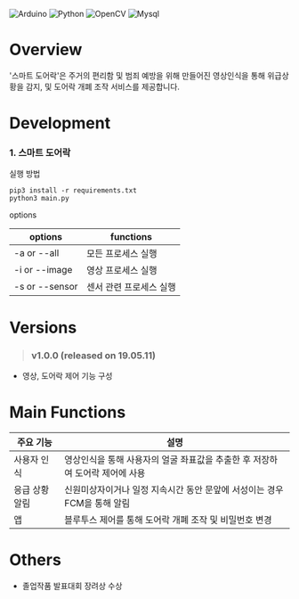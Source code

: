 ![Arduino](https://img.shields.io/badge/Arduino%20-R3-brightgreen)
![Python](https://img.shields.io/badge/Python-3.7.4-blue)
![OpenCV](https://img.shields.io/badge/OpenCV-4.1.2-orange)
![Mysql](https://img.shields.io/badge/MySQL-5.7.32-blueviolet)

# Overview

'스마트 도어락'은 주거의 편리함 및 범죄 예방을 위해 만들어진 영상인식을 통해 위급상황을 감지, 및 도어락 개폐 조작 서비스를 제공합니다.  

# Development
### 1. 스마트 도어락
실행 방법

```
pip3 install -r requirements.txt
python3 main.py
```

options

| options | functions |
|----------|----------|
| -a or --all | 모든 프로세스 실행 |
| -i or --image | 영상 프로세스 실행 |
| -s or --sensor | 센서 관련 프로세스 실행 | 

# Versions

> ### v1.0.0 (released on 19.05.11)
- 영상, 도어락 제어 기능 구성

# Main Functions
| 주요 기능 | 설명 | 
| ------ | ------ | 
| 사용자 인식 | 영상인식을 통해 사용자의 얼굴 좌표값을 추출한 후 저장하여 도어락 제어에 사용 |
| 응급 상황 알림 | 신원미상자이거나 일정 지속시간 동안 문앞에 서성이는 경우 FCM을 통해 알림  |
| 앱 | 블루투스 제어를 통해 도어락 개폐 조작 및 비밀번호 변경 |

# Others
- 졸업작품 발표대회 장려상 수상

